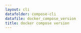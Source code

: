 ```yaml
---
layout: cli
datafolder: compose-cli
datafile: docker_compose_version
title: docker compose version
---
```

<!--
Sorry, but the contents of this page are automatically generated from
Docker's source code. If you want to suggest a change to the text that appears
here, you'll need to find the string by searching this repo:
https://github.com/docker/compose
-->
